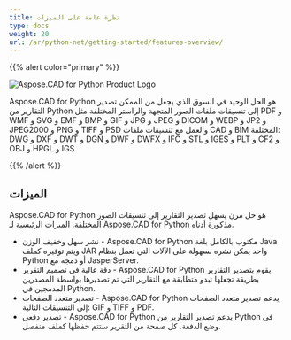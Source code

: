 ```yaml
---
title: نظرة عامة على الميزات
type: docs
weight: 20
url: /ar/python-net/getting-started/features-overview/
---
```


{{% alert color="primary" %}}

![Aspose.CAD for Python Product Logo](/cad/_assets/home_4.png)

Aspose.CAD for Python هو الحل الوحيد في السوق الذي يجعل من الممكن تصدير التقارير من Python إلى تنسيقات ملفات الصور المتجهة والراستر المختلفة مثل PDF و WMF و SVG و EMF و BMP و GIF و JPG و JPEG و DICOM و WEBP و JP2 و JPEG2000 و PNG و TIFF و PSD والعمل مع تنسيقات ملفات CAD و BIM المختلفة: DWG و DXF و DWT و DGN و DWF و DWFX و IFC و STL و IGES و PLT و CF2 و OBJ و HPGL و IGS

{{% /alert %}}

## الميزات

Aspose.CAD for Python هو حل مرن يسهل تصدير التقارير إلى تنسيقات الصور المختلفة. الميزات الرئيسية لـ Aspose.CAD for Python مذكورة أدناه.

- نشر سهل وخفيف الوزن - Aspose.CAD for Python مكتوب بالكامل بلغة Java ويتم توفيره كملف JAR واحد يمكن نشره بسهولة على الآلات التي تعمل بنظام Python أو دمجه مع JasperServer.
- دقة عالية في تصميم التقرير - Aspose.CAD for Python يقوم بتصدير التقارير بطريقة تجعلها تبدو متطابقة مع التقارير التي تم تصديرها بواسطة المصدرين المدمجين في Python.
- تصدير متعدد الصفحات - Aspose.CAD for Python يدعم تصدير متعدد الصفحات إلى التنسيقات التالية: GIF و TIFF و PDF.
- تصدير دفعي - Aspose.CAD for Python يدعم تصدير التقارير من Python في وضع الدفعة. كل صفحة من التقرير ستتم حفظها كملف منفصل.
